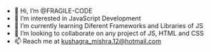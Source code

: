 - 👋 Hi, I’m @FRAGILE-CODE
- 👀 I’m interested in JavaScript Development
- 🌱 I’m currently learning Diferent Frameworks and Libraries of JS
- 💞️ I’m looking to collaborate on any project of JS, HTML and CSS
- 📫 Reach me at kushagra_mishra.12@hotmail.com

<!---
FRAGILE-CODE/FRAGILE-CODE is a ✨ special ✨ repository because its `README.md` (this file) appears on your GitHub profile.
You can click the Preview link to take a look at your changes.
--->
